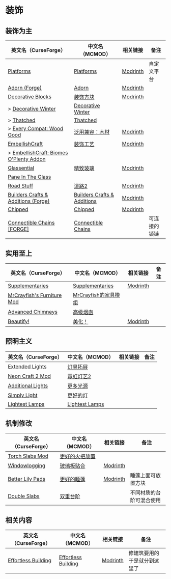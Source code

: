 # 装饰

## 装饰为主

| 英文名（CurseForge）                                                                                                        | 中文名（MCMOD）                                                     | 相关链接                                               | 备注         |
| --------------------------------------------------------------------------------------------------------------------------- | ------------------------------------------------------------------- | ------------------------------------------------------ | ------------ |
| [Platforms](https://www.curseforge.com/minecraft/mc-mods/platforms)                                                         | [Platforms](https://www.mcmod.cn/class/6408.html)                   | [Modrinth](https://modrinth.com/mod/platforms)         | 自定义平台   |
| [Adorn (Forge)](https://www.curseforge.com/minecraft/mc-mods/adorn-for-forge)                                               | [Adorn](https://www.mcmod.cn/class/1848.html)                       | [Modrinth](https://modrinth.com/mod/adorn)             |              |
| [Decorative Blocks](https://www.curseforge.com/minecraft/mc-mods/decorative-blocks)                                         | [装饰方块](https://www.mcmod.cn/class/2900.html)                    | [Modrinth](https://modrinth.com/mod/decorative-blocks) |              |
| > [Decorative Winter](https://www.curseforge.com/minecraft/mc-mods/decorative-winter)                                       | [Decorative Winter](https://www.mcmod.cn/class/6145.html)           |                                                        |              |
| > [Thatched](https://www.curseforge.com/minecraft/mc-mods/thatched)                                                         | [Thatched](https://www.mcmod.cn/class/6123.html)                    |                                                        |              |
| > [Every Compat: Wood Good](https://www.curseforge.com/minecraft/mc-mods/every-compat)                                      | [泛用兼容：木材](https://www.mcmod.cn/class/7096.html)              | [Modrinth](https://modrinth.com/mod/every-compat)      |              |
| [EmbellishCraft](https://www.curseforge.com/minecraft/mc-mods/embellishcraft)                                               | [装饰工艺](https://www.mcmod.cn/class/3001.html)                    | [Modrinth](https://modrinth.com/mod/embellishcraft)    |              |
| > [EmbellishCraft: Biomes O'Plenty Addon](https://www.curseforge.com/minecraft/mc-mods/embellishcraft-biomes-oplenty-addon) |                                                                     |                                                        |              |
| [Glassential](https://www.curseforge.com/minecraft/mc-mods/glassential)                                                     | [精致玻璃](https://www.mcmod.cn/class/1769.html)                    | [Modrinth](https://modrinth.com/mod/glassential)       |              |
| [Pane In The Glass](https://www.curseforge.com/minecraft/mc-mods/pane-in-the-glass)                                         |                                                                     |                                                        |              |
| [Road Stuff](https://www.curseforge.com/minecraft/mc-mods/road-stuff)                                                       | [道路2](https://www.mcmod.cn/class/1418.html)                       | [Modrinth](https://modrinth.com/mod/road-stuff)        |              |
| [Builders Crafts & Additions (Forge)](https://www.curseforge.com/minecraft/mc-mods/buildersaddition)                        | [Builders Crafts & Additions](https://www.mcmod.cn/class/3664.html) | [Modrinth](https://modrinth.com/mod/buildersaddition)  |              |
| [Chipped](https://www.curseforge.com/minecraft/mc-mods/chipped)                                                             | [Chipped](https://www.mcmod.cn/class/4726.html)                     | [Modrinth](https://modrinth.com/mod/chipped)           |              |
| [Connectible Chains [FORGE]](https://www.curseforge.com/minecraft/mc-mods/connectible-chains-forge)                         | [Connectible Chains](https://www.mcmod.cn/class/6259.html)          |                                                        | 可连接的锁链 |

## 实用至上

| 英文名（CurseForge）                                                                                | 中文名（MCMOD）                                             | 相关链接                                             | 备注 |
| --------------------------------------------------------------------------------------------------- | ----------------------------------------------------------- | ---------------------------------------------------- | ---- |
| [Supplementaries](https://www.curseforge.com/minecraft/mc-mods/supplementaries)                     | [Supplementaries](https://www.mcmod.cn/class/3555.html)     | [Modrinth](https://modrinth.com/mod/supplementaries) |      |
| [MrCrayfish's Furniture Mod](https://www.curseforge.com/minecraft/mc-mods/mrcrayfish-furniture-mod) | [MrCrayfish的家具模组](https://www.mcmod.cn/class/263.html) |                                                      |      |
| [Advanced Chimneys](https://www.curseforge.com/minecraft/mc-mods/advanced-chimneys)                 | [高级烟囱](https://www.mcmod.cn/class/1437.html)            |                                                      |      |
| [Beautify!](https://www.curseforge.com/minecraft/mc-mods/beautify-decorate)                         | [美化！](https://www.mcmod.cn/class/7263.html)              | [Modrinth](https://modrinth.com/mod/beautify)        |      |

## 照明主义

| 英文名（CurseForge）                                                                | 中文名（MCMOD）                                        | 相关链接 | 备注 |
| ----------------------------------------------------------------------------------- | ------------------------------------------------------ | -------- | ---- |
| [Extended Lights](https://www.curseforge.com/minecraft/mc-mods/extended-lights-mod) | [灯具拓展](https://www.mcmod.cn/class/2868.html)       |          |      |
| [Neon Craft 2 Mod](https://www.curseforge.com/minecraft/mc-mods/neon-craft-2-mod)   | [霓虹灯艺2](https://www.mcmod.cn/class/5464.html)      |          |      |
| [Additional Lights](https://www.curseforge.com/minecraft/mc-mods/additional-lights) | [更多光源](https://www.mcmod.cn/class/7886.html)       |          |      |
| [Simply Light](https://www.curseforge.com/minecraft/mc-mods/simply-light)           | [更好的灯](https://www.mcmod.cn/class/2318.html)       |          |      |
| [Lightest Lamps](https://www.curseforge.com/minecraft/mc-mods/lightest-lamps)       | [Lightest Lamps](https://www.mcmod.cn/class/6508.html) |          |      |

## 机制修改

| 英文名（CurseForge）                                                              | 中文名（MCMOD）                                        | 相关链接                                              | 备注                     |
| --------------------------------------------------------------------------------- | ------------------------------------------------------ | ----------------------------------------------------- | ------------------------ |
| [Torch Slabs Mod](https://www.curseforge.com/minecraft/mc-mods/torchslabs-mod)    | [更好的火把放置](https://www.mcmod.cn/class/2579.html) |                                                       |                          |
| [Windowlogging](https://www.curseforge.com/minecraft/mc-mods/windowlogging)       | [玻璃板贴合](https://www.mcmod.cn/class/3354.html)     | [Modrinth](https://modrinth.com/mod/windowlogging)    |                          |
| [Better Lily Pads](https://www.curseforge.com/minecraft/mc-mods/better-lily-pads) | [更好的睡莲](https://www.mcmod.cn/class/9754.html)     | [Modrinth](https://modrinth.com/mod/better-lily-pads) | 睡莲上面可放置方块       |
| [Double Slabs](https://www.curseforge.com/minecraft/mc-mods/double-slabs)         | [双重台阶](https://www.mcmod.cn/class/3328.html)       |                                                       | 不同材质的台阶可混合使用 |

## 相关内容

| 英文名（CurseForge）                                                                    | 中文名（MCMOD）                                             | 相关链接                                                 | 备注                         |
| --------------------------------------------------------------------------------------- | ----------------------------------------------------------- | -------------------------------------------------------- | ---------------------------- |
| [Effortless Building](https://www.curseforge.com/minecraft/mc-mods/effortless-building) | [Effortless Building](https://www.mcmod.cn/class/2177.html) | [Modrinth](https://modrinth.com/mod/effortless-building) | 修建筑要用的于是就分到这里了 |
